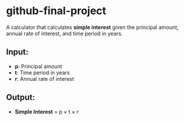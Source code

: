 # github-final-project

A calculator that calculates **simple interest** given the principal amount, annual rate of interest, and time period in years.

## Input:
- **p**: Principal amount  
- **t**: Time period in years  
- **r**: Annual rate of interest  

## Output:
- **Simple Interest** = p × t × r

